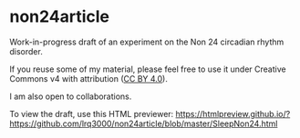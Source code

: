 # non24article
Work-in-progress draft of an experiment on the Non 24 circadian rhythm disorder.

If you reuse some of my material, please feel free to use it under Creative Commons v4 with attribution ([CC BY 4.0](https://creativecommons.org/licenses/by/4.0/deed.fr)).

I am also open to collaborations.

To view the draft, use this HTML previewer: https://htmlpreview.github.io/?https://github.com/lrq3000/non24article/blob/master/SleepNon24.html
